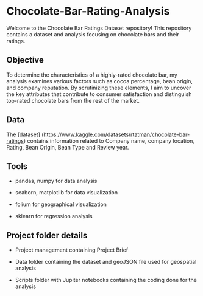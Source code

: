 # Chocolate-Bar-Rating-Analysis

Welcome to the Chocolate Bar Ratings Dataset repository! This repository contains a dataset and analysis focusing on chocolate bars and their ratings. 

## Objective

To determine the characteristics of a highly-rated chocolate bar, my analysis examines various factors such as cocoa percentage, bean origin, and company reputation. By scrutinizing these elements, I aim to uncover the key attributes that contribute to consumer satisfaction and distinguish top-rated chocolate bars from the rest of the market.

## Data 

The [dataset] (https://www.kaggle.com/datasets/rtatman/chocolate-bar-ratings) contains information  related to Company name, company location, Rating, Bean Origin, Bean Type and Review year.

## Tools 

* pandas, numpy for data analysis 

* seaborn, matplotlib for data visualization

* folium for geographical visualization

* sklearn for regression analysis

## Project folder details

* Project management containing Project Brief

* Data folder containing the dataset and geoJSON file used for geospatial analysis

* Scripts folder with Jupiter notebooks containing the coding done for the analysis
